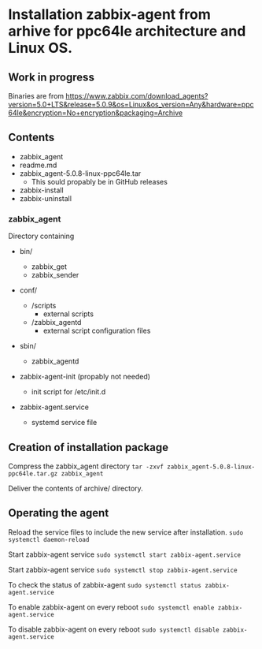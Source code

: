 # Installation zabbix-agent from arhive for ppc64le architecture and Linux OS.
## Work in progress

Binaries are from https://www.zabbix.com/download_agents?version=5.0+LTS&release=5.0.9&os=Linux&os_version=Any&hardware=ppc64le&encryption=No+encryption&packaging=Archive

## Contents
* zabbix_agent
* readme.md
* zabbix_agent-5.0.8-linux-ppc64le.tar
  * This sould propably be in GitHub releases
* zabbix-install
* zabbix-uninstall

### zabbix_agent
Directory containing
* bin/
  * zabbix_get
  * zabbix_sender

* conf/
  * /scripts
    * external scripts
  * /zabbix_agentd
    * external script configuration files

* sbin/
  * zabbix_agentd

* zabbix-agent-init (propably not needed)
  * init script for /etc/init.d

* zabbix-agent.service
  * systemd service file

## Creation of installation package
Compress the zabbix_agent directory
`tar -zxvf zabbix_agent-5.0.8-linux-ppc64le.tar.gz zabbix_agent`

Deliver the contents of archive/ directory.


## Operating the agent
Reload the service files to include the new service after installation.
`sudo systemctl daemon-reload`

Start zabbix-agent service
`sudo systemctl start zabbix-agent.service`

Start zabbix-agent service
`sudo systemctl stop zabbix-agent.service`

To check the status of zabbix-agent
`sudo systemctl status zabbix-agent.service`

To enable zabbix-agent on every reboot
`sudo systemctl enable zabbix-agent.service`

To disable zabbix-agent on every reboot
`sudo systemctl disable zabbix-agent.service`
